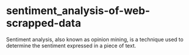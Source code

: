 # sentiment_analysis-of-web-scrapped-data

Sentiment analysis, also known as opinion mining, is a technique used to determine the sentiment expressed in a piece of text.
